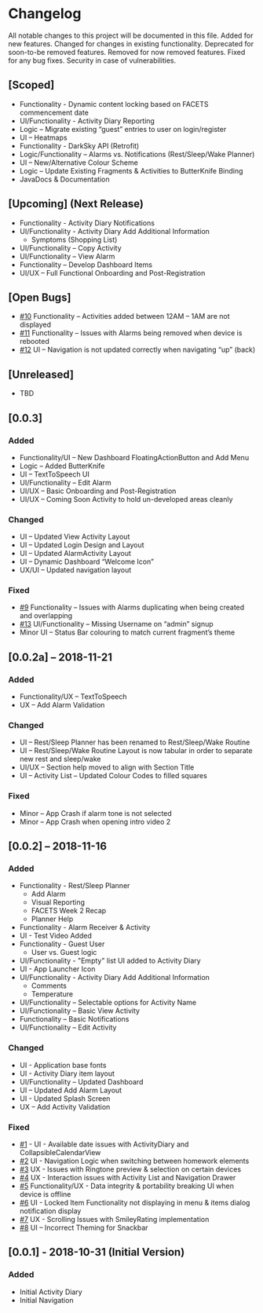 # Changelog
All notable changes to this project will be documented in this file.
Added for new features.
Changed for changes in existing functionality.
Deprecated for soon-to-be removed features.
Removed for now removed features.
Fixed for any bug fixes.
Security in case of vulnerabilities.

## [Scoped]
- Functionality - Dynamic content locking based on FACETS commencement date
- UI/Functionality - Activity Diary Reporting
- Logic – Migrate existing “guest” entries to user on login/register
- UI – Heatmaps
- Functionality - DarkSky API (Retrofit)
- Logic/Functionality – Alarms vs. Notifications (Rest/Sleep/Wake Planner)
- UI – New/Alternative Colour Scheme
- Logic – Update Existing Fragments & Activities to ButterKnife Binding
- JavaDocs & Documentation


## [Upcoming] (Next Release)
- Functionality - Activity Diary Notifications
- UI/Functionality - Activity Diary Add Additional Information
    - Symptoms (Shopping List)
- UI/Functionality – Copy Activity
- UI/Functionality – View Alarm
- Functionality – Develop Dashboard Items
- UI/UX – Full Functional Onboarding and Post-Registration


## [Open Bugs]
- [#10](https://github.com/VersCreativeUK/FACETS/issues/10) Functionality – Activities added between 12AM – 1AM are not displayed
- [#11](https://github.com/VersCreativeUK/FACETS/issues/11) Functionality – Issues with Alarms being removed when device is rebooted
- [#12](https://github.com/VersCreativeUK/FACETS/issues/12) UI – Navigation is not updated correctly when navigating “up” (back)

## [Unreleased]
- TBD

## [0.0.3]
### Added
- Functionality/UI – New Dashboard FloatingActionButton and Add Menu
- Logic – Added ButterKnife
- UI – TextToSpeech UI
- UI/Functionality – Edit Alarm
- UI/UX – Basic Onboarding and Post-Registration
- UI/UX – Coming Soon Activity to hold un-developed areas cleanly


### Changed
- UI – Updated View Activity Layout
- UI – Updated Login Design and Layout
- UI – Updated AlarmActivity Layout
- UI – Dynamic Dashboard “Welcome Icon”
- UX/UI – Updated navigation layout


### Fixed
- [#9](https://github.com/VersCreativeUK/FACETS/issues/9) Functionality – Issues with Alarms duplicating when being created and overlapping
- [#13](https://github.com/VersCreativeUK/FACETS/issues/13) UI/Functionality – Missing Username on “admin” signup
- Minor UI – Status Bar colouring to match current fragment’s theme


## [0.0.2a] – 2018-11-21
### Added
- Functionality/UX – TextToSpeech
- UX – Add Alarm Validation

### Changed
- UI – Rest/Sleep Planner has been renamed to Rest/Sleep/Wake Routine
- UI – Rest/Sleep/Wake Routine Layout is now tabular in order to separate new rest and sleep/wake
- UI/UX – Section help moved to align with Section Title
- UI – Activity List – Updated Colour Codes to filled squares

### Fixed
- Minor – App Crash if alarm tone is not selected
- Minor – App Crash when opening intro video 2


## [0.0.2] – 2018-11-16
### Added
- Functionality - Rest/Sleep Planner
    - Add Alarm
    - Visual Reporting
    - FACETS Week 2 Recap
    - Planner Help
- Functionality - Alarm Receiver & Activity
- UI - Test Video Added
- Functionality - Guest User
    - User vs. Guest logic
- UI/Functionality - "Empty" list UI added to Activity Diary
- UI - App Launcher Icon
- UI/Functionality - Activity Diary Add Additional Information
    - Comments
    - Temperature
- UI/Functionality – Selectable options for Activity Name
- UI/Functionality – Basic View Activity
- Functionality – Basic Notifications
- UI/Functionality – Edit Activity


### Changed
- UI - Application base fonts
- UI - Activity Diary item layout
- UI/Functionality – Updated Dashboard
- UI – Updated Add Alarm Layout
- UI - Updated Splash Screen
- UX – Add Activity Validation


### Fixed
- [#1](https://github.com/VersCreativeUK/FACETS/issues/1) - UI - Available date issues with ActivityDiary and CollapsibleCalendarView
- [#2](https://github.com/VersCreativeUK/FACETS/issues/2) UI - Navigation Logic when switching between homework elements
- [#3](https://github.com/VersCreativeUK/FACETS/issues/3) UX - Issues with Ringtone preview & selection on certain devices
- [#4](https://github.com/VersCreativeUK/FACETS/issues/4) UX - Interaction issues with Activity List and Navigation Drawer
- [#5](https://github.com/VersCreativeUK/FACETS/issues/5) Functionality/UX - Data integrity & portability breaking UI when device is offline
- [#6](https://github.com/VersCreativeUK/FACETS/issues/6) UI - Locked Item Functionality not displaying in menu & items dialog notification display
- [#7](https://github.com/VersCreativeUK/FACETS/issues/7) UX - Scrolling Issues with SmileyRating implementation
- [#8](https://github.com/VersCreativeUK/FACETS/issues/8) UI – Incorrect Theming for Snackbar

## [0.0.1] - 2018-10-31 (Initial Version)
### Added
- Initial Activity Diary
- Initial Navigation

